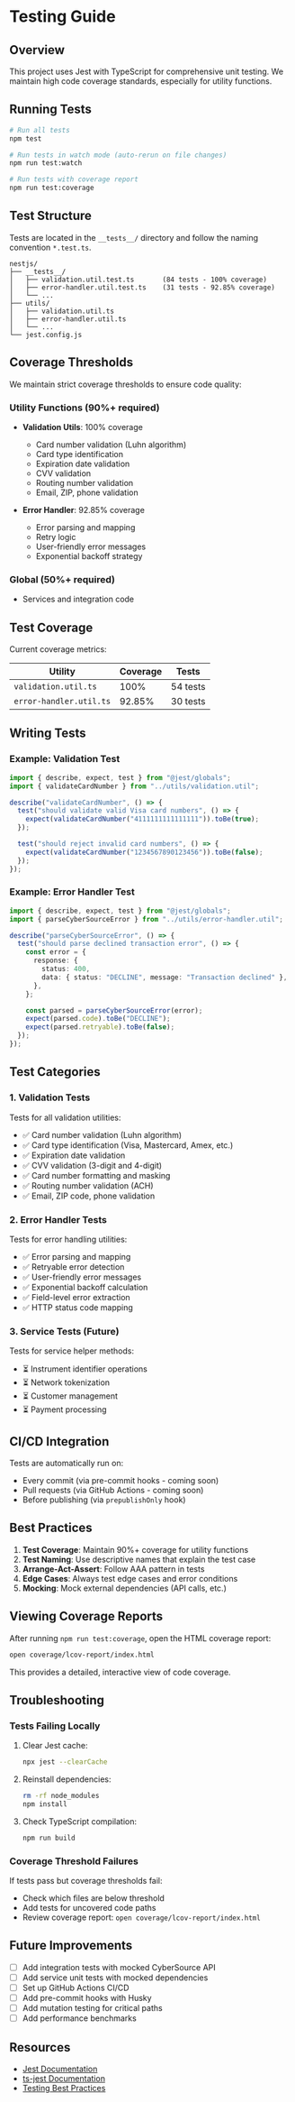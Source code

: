 # Testing Guide

## Overview

This project uses Jest with TypeScript for comprehensive unit testing. We maintain high code coverage standards, especially for utility functions.

## Running Tests

```bash
# Run all tests
npm test

# Run tests in watch mode (auto-rerun on file changes)
npm run test:watch

# Run tests with coverage report
npm run test:coverage
```

## Test Structure

Tests are located in the `__tests__/` directory and follow the naming convention `*.test.ts`.

```
nestjs/
├── __tests__/
│   ├── validation.util.test.ts       (84 tests - 100% coverage)
│   ├── error-handler.util.test.ts    (31 tests - 92.85% coverage)
│   └── ...
├── utils/
│   ├── validation.util.ts
│   ├── error-handler.util.ts
│   └── ...
└── jest.config.js
```

## Coverage Thresholds

We maintain strict coverage thresholds to ensure code quality:

### Utility Functions (90%+ required)

- **Validation Utils**: 100% coverage

  - Card number validation (Luhn algorithm)
  - Card type identification
  - Expiration date validation
  - CVV validation
  - Routing number validation
  - Email, ZIP, phone validation

- **Error Handler**: 92.85% coverage
  - Error parsing and mapping
  - Retry logic
  - User-friendly error messages
  - Exponential backoff strategy

### Global (50%+ required)

- Services and integration code

## Test Coverage

Current coverage metrics:

| Utility                 | Coverage | Tests    |
| ----------------------- | -------- | -------- |
| `validation.util.ts`    | 100%     | 54 tests |
| `error-handler.util.ts` | 92.85%   | 30 tests |

## Writing Tests

### Example: Validation Test

```typescript
import { describe, expect, test } from "@jest/globals";
import { validateCardNumber } from "../utils/validation.util";

describe("validateCardNumber", () => {
  test("should validate valid Visa card numbers", () => {
    expect(validateCardNumber("4111111111111111")).toBe(true);
  });

  test("should reject invalid card numbers", () => {
    expect(validateCardNumber("1234567890123456")).toBe(false);
  });
});
```

### Example: Error Handler Test

```typescript
import { describe, expect, test } from "@jest/globals";
import { parseCyberSourceError } from "../utils/error-handler.util";

describe("parseCyberSourceError", () => {
  test("should parse declined transaction error", () => {
    const error = {
      response: {
        status: 400,
        data: { status: "DECLINE", message: "Transaction declined" },
      },
    };

    const parsed = parseCyberSourceError(error);
    expect(parsed.code).toBe("DECLINE");
    expect(parsed.retryable).toBe(false);
  });
});
```

## Test Categories

### 1. Validation Tests

Tests for all validation utilities:

- ✅ Card number validation (Luhn algorithm)
- ✅ Card type identification (Visa, Mastercard, Amex, etc.)
- ✅ Expiration date validation
- ✅ CVV validation (3-digit and 4-digit)
- ✅ Card number formatting and masking
- ✅ Routing number validation (ACH)
- ✅ Email, ZIP code, phone validation

### 2. Error Handler Tests

Tests for error handling utilities:

- ✅ Error parsing and mapping
- ✅ Retryable error detection
- ✅ User-friendly error messages
- ✅ Exponential backoff calculation
- ✅ Field-level error extraction
- ✅ HTTP status code mapping

### 3. Service Tests (Future)

Tests for service helper methods:

- ⏳ Instrument identifier operations
- ⏳ Network tokenization
- ⏳ Customer management
- ⏳ Payment processing

## CI/CD Integration

Tests are automatically run on:

- Every commit (via pre-commit hooks - coming soon)
- Pull requests (via GitHub Actions - coming soon)
- Before publishing (via `prepublishOnly` hook)

## Best Practices

1. **Test Coverage**: Maintain 90%+ coverage for utility functions
2. **Test Naming**: Use descriptive names that explain the test case
3. **Arrange-Act-Assert**: Follow AAA pattern in tests
4. **Edge Cases**: Always test edge cases and error conditions
5. **Mocking**: Mock external dependencies (API calls, etc.)

## Viewing Coverage Reports

After running `npm run test:coverage`, open the HTML coverage report:

```bash
open coverage/lcov-report/index.html
```

This provides a detailed, interactive view of code coverage.

## Troubleshooting

### Tests Failing Locally

1. Clear Jest cache:

   ```bash
   npx jest --clearCache
   ```

2. Reinstall dependencies:

   ```bash
   rm -rf node_modules
   npm install
   ```

3. Check TypeScript compilation:
   ```bash
   npm run build
   ```

### Coverage Threshold Failures

If tests pass but coverage thresholds fail:

- Check which files are below threshold
- Add tests for uncovered code paths
- Review coverage report: `open coverage/lcov-report/index.html`

## Future Improvements

- [ ] Add integration tests with mocked CyberSource API
- [ ] Add service unit tests with mocked dependencies
- [ ] Set up GitHub Actions CI/CD
- [ ] Add pre-commit hooks with Husky
- [ ] Add mutation testing for critical paths
- [ ] Add performance benchmarks

## Resources

- [Jest Documentation](https://jestjs.io/)
- [ts-jest Documentation](https://kulshekhar.github.io/ts-jest/)
- [Testing Best Practices](https://github.com/goldbergyoni/javascript-testing-best-practices)
